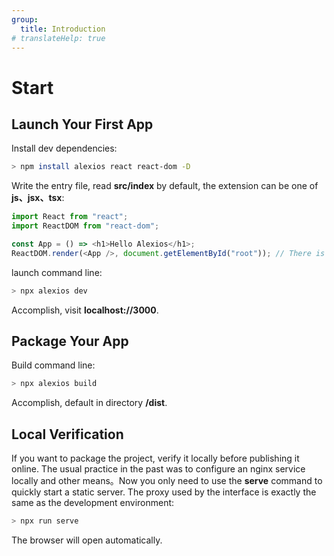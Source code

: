 ```yaml
---
group:
  title: Introduction
# translateHelp: true
---
```


# <strong>Start</strong>

## <strong>Launch Your First App</strong>

Install dev dependencies:

```bash
> npm install alexios react react-dom -D
```

Write the entry file, read <strong>src/index</strong> by default, the extension can be one of <strong>js、jsx、tsx</strong>:

```js
import React from "react";
import ReactDOM from "react-dom";

const App = () => <h1>Hello Alexios</h1>;
ReactDOM.render(<App />, document.getElementById("root")); // There is a node with id root by default in html
```

launch command line:

```bash
> npx alexios dev
```

Accomplish, visit <strong>localhost://3000</strong>.

## <strong>Package Your App</strong>

Build command line:

```bash
> npx alexios build
```

Accomplish, default in directory <strong>/dist</strong>.

## <strong>Local Verification</strong>

If you want to package the project, verify it locally before publishing it online. The usual practice in the past was to configure an nginx service locally and other means。Now you only need to use the <strong>serve</strong> command to quickly start a static server. The proxy used by the interface is exactly the same as the development environment:

```bash
> npx run serve
```

The browser will open automatically.
